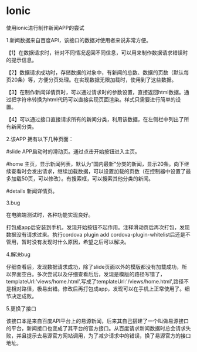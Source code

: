 # Ionic
使用ionic进行制作新闻APP的尝试

1.新闻数据来自百度API，该接口的数据对使用者来说非常方便。

  【1】在数据请求时，针对不同情况返回不同信息，可以用来制作数据请求错误时的提示信息。
  
  【2】数据请求成功时，存储数据的对象中，有新闻的总数、数据的页数（默认每页20条）等，方便分页处理。在实现数据无限加载时，使用到了这些数据。
  
  【3】在制作新闻详情页时，可以通过请求时的参数设置，直接返回html数据。通过把字符串转换为html代码可以直接实现页面渲染。样式只需要进行简单的设置。
  
  【4】可以通过接口直接请求所有的新闻分类，利用该数据，在左侧栏中列出了所有新闻分类。
  
2.该APP 拥有以下几种页面：

  #slide APP启动时的滑动页。通过点击开始按钮进入主页。
  
  #home  主页，显示新闻列表，默认为“国内最新”分类的新闻，显示20条。向下继续查看时会发出请求，继续加载数据，可以设置加载的页数（在控制器中设置了最多加载50页，可以修改）。有搜索框，可以搜索其他分类的新闻。
  
  #details 新闻详情页。
  
3.bug

  在电脑端测试时，各种功能实现良好。
  
  打包成app后安装到手机，发现开始按钮不起作用。注释滑动页后再次打包，发现数据没有请求过来。执行cordova plugin add cordova-plugin-whitelist后还是不管用，暂时没有发现时什么原因，希望之后可以解决。
  
4.解决bug

  仔细查看后，发现数据请求成功，除了slide页面以外的模版都没有加载成功，所以界面空白。多次尝试以及仔细查看后后，发现是模版的路径写错了，templateUrl:'views/home.html',写成了templateUrl:'/views/home.html',路径不是相对路径，极易出错。修改后再打包成app，发现可以在手机上正常使用了。细节决定成败。
  
5.更换了接口

  该接口本是来自百度API平台上的易源新闻，后来其自己搭建了一个叫做易源接口的平台，新闻接口也变成了其平台的官方接口。从百度请求新闻数据时总会请求失败，并且提示去易源官方网站调用，为了减少请求中的错误，换了易源官方的接口地址。
